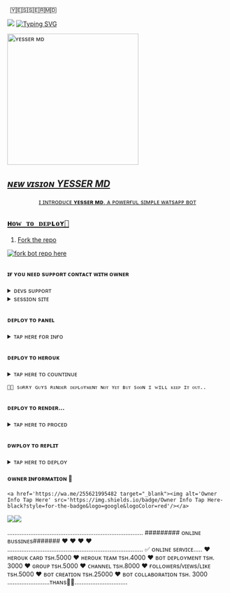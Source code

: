 
     🅈🄴🅂🅂🄴🅁🄼🄳







<a><img src='https://i.imgur.com/LyHic3i.gif'/></a>
<a href="https://git.io/typing-svg"><img src="https://readme-typing-svg.demolab.com?font=red+Ops+One&size=50&pause=1000&color=1BAFBAFF&center=true&width=910&height=100&lines=YESSER+MD+;A+WHATSAPP+BOT;CREATED+BY+YESSER+TECH" alt="Typing SVG" /></a>

 
 
 
 
 
 
 
 
 
 
 
 <a href="https://whatsapp.com/channel/0029VafCB3o1HspqKxulv82s">
 <img alt="ʏᴇssᴇʀ ᴍᴅ" height="300" src="https://files.catbox.moe/r3x8bb.jpg">

  ## ***ɴᴇᴡ ᴠɪsɪᴏɴ YESSER MD***

  </h1> 
<p align="center">ɪ ɪɴᴛʀᴏᴅᴜᴄᴇ <b>ʏᴇssᴇʀ ᴍᴅ</b>, ᴀ ᴘᴏᴡᴇʀғᴜʟ sɪᴍᴘʟᴇ ᴡᴀᴛsᴀᴘᴘ ʙᴏᴛ </p>




## `ʜᴏᴡ ᴛᴏ ᴅᴇᴘʟᴏʏ🤠`


1. Fork the repo

<a href='https://github.com/Yassin994/YESSER-MD/fork' target="_black"><img alt='fork bot repo here' src='https://img.shields.io/badge/fork repo-black?style=for-the-badge&logo=github&logoColor=yellow'/></a>





##


#### ɪғ ʏᴏᴜ ɴᴇᴇᴅ sᴜᴘᴘᴏʀᴛ ᴄᴏɴᴛᴀᴄᴛ ᴡɪᴛʜ ᴏᴡɴᴇʀ




</details>

<details>
<summary>ᴅᴇᴠs sᴜᴘᴘᴏʀᴛ</summary>
  ᴊᴏɪɴ ɴᴏᴡ ✔️
<a href='https://whatsapp.com/channel/0029VafCB3o1HspqKxulv82s target="_blank"><img alt='WHATSAPP' src='https://img.shields.io/badge/WhatsApp Channel Support-black?style=for-the-badge&logo=whatsapp&logoColor=red'/></a>

<a href='https://chat.whatsapp.com/DFmm1OBboewBk9kEDBrfNvi' target="_blank"><img alt='WHATSAPP' src='https://img.shields.io/badge/Join WhatsApp Group-black?style=for-the-badge&logo=whatsapp&logoColor=yellow'/></a>

<a href='https://wa.me/255621995482' target="_blank"><img alt='WHATSAPP' src='https://img.shields.io/badge/Wa Me Here-black?style=for-the-badge&logo=whatsapp&logoColor=pink'/></a>

<a href='https://youtube.com/@yessertech?si=mkU9LFHXIGXy1Gbv' target="_blank"><img alt='YOUTUBE' src='https://img.shields.io/badge/Tutorial Here In Youtube-black?style=for-the-badge&logo=youtube&logoColor=pink'/></a>





##

#### ɢᴇᴛ sᴇssɪᴏɴ ɪᴅ ʜᴇʀᴇ



</details>

<details>
<summary> sᴇssɪᴏɴ sɪᴛᴇ </summary>
 
   ɢᴇᴛ ʏᴏᴜʀ sᴇssɪᴏɴ ɪᴅ ʜᴇʀᴇ ғᴏʀ ʙᴏᴏᴛᴏᴍ ʙᴏᴛ,👇
    <a href='https://yesser-scanner-8309ae116f64.herokuapp.com/' target="_blank"><img alt='Pair Code Your Here' src='https://img.shields.io/badge/Pair Your Code Here-black?style=for-the-badge&logo=git&logoColor=green'/></a>


  ɢᴇᴛ ʏᴏᴜʀ sᴇssɪᴏɴ ɪᴅ ʜᴇʀᴇ ғᴏʀ ɴᴏʀᴍᴀʟ👇
    <a href='https://yesser.onrender.com/' target="_blank"><img alt='Pair Code Your Here' src='https://img.shields.io/badge/Pair Your Code Here-black?style=for-the-badge&logo=git&logoColor=green'/></a>
</details>




##

####  ᴅᴇᴘʟᴏʏ ᴛᴏ ᴘᴀɴᴇʟ



</details>

<details>
<summary>ᴛᴀᴘ ʜᴇʀᴇ ғᴏʀ ɪɴғᴏ</summary>
1. If You don't have a account on panel Create a account.
    <a href='https://bot-hosting.net/?aff=1086839354611212288' target="_blank"><img alt='Create Your Account Now' src='https://img.shields.io/badge/Create Your Account Now-black?style=for-the-badge&logo=discord&logoColor=darkblue'/></a>


2. Now Deploy
   <a href='https://bot-hosting.net/?aff=1086839354611212288' target="_blank"><img alt='Tap Here For Deployment' src='https://img.shields.io/badge/Tap Deploy On Pannel Here-black?style=for-the-badge&logo=discord&logoColor=darkblue'/></a>
</details>


##

#### ᴅᴇᴘʟᴏʏ ᴛᴏ ʜᴇʀᴏᴜᴋ 



</details>

<details>
<summary>ᴛᴀᴘ ʜᴇʀᴇ ᴛᴏ ᴄᴏᴜɴᴛɪɴᴜᴇ</summary>
1. If You don't have a account in Heroku. Create a account.
    <a href='https://signup.heroku.com/' target="_blank"><img alt='Create Your Account Here' src='https://img.shields.io/badge/Create Your Account Here-black?style=for-the-badge&logo=heroku&logoColor=purple'/></a>


2. Now Deploy Botton Bot. 
   <a href='https://dashboard.heroku.com/new?template=https://github.com/Yassin994/YESSER-MD' target="_blank"><img alt='Tap Deploy On Heroku Here' src='https://img.shields.io/badge/Deploy To Heroku Here-black?style=for-the-badge&logo=heroku&logoColor=purple'/></a>

  3. Now Deploy Normal Bot.
     <a href='https://dashboard.heroku.com/new?template=https://github.com/Yassin994/YESSER-1' target="_blank"><img alt='Tap Deploy On Heroku Here' src='https://img.shields.io/badge/Deploy To Heroku Here-black?style=for-the-badge&logo=heroku&logoColor=purple'/></a>
</details>





    🙏🤠 sᴏʀʀʏ ɢᴜʏs ʀᴇɴᴅᴇʀ ᴅᴇᴘʟᴏʏᴍᴇɴᴛ ɴᴏᴛ ʏᴇᴛ ʙᴜᴛ sᴏᴏɴ ɪ ᴡɪʟʟ ᴋᴇᴇᴘ ɪᴛ ᴏᴜᴛ..






##

#### ᴅᴇᴘʟᴏʏ ᴛᴏ ʀᴇɴᴅᴇʀ...




</details>

<details>
<summary>ᴛᴀᴘ ʜᴇʀᴇ ᴛᴏ ᴘʀᴏᴄᴇᴅ</summary>

1. If You don't have a account in Render. Create a account.
   <a href='https://dashboard.render.com/register' target="_blank"><img alt='Create Your Account Now' src='https://img.shields.io/badge/Create Your Account Now-black?style=for-the-badge&logo=render&logoColor=blue'/></a>

2. Now Deploy
    <a href='https://dashboard.render.com' target="_blank"><img alt='Deploy On Render Here' src='https://img.shields.io/badge/Deploy On Render Here-black?style=for-the-badge&logo=render&logoColor=blue'/></a>
</details>


##


#### ᴅᴡᴘʟᴏʏ ᴛᴏ ʀᴇᴘʟɪᴛ


</details>

<details>
<summary>ᴛᴀᴘ ʜᴇʀᴇ ᴛᴏ ᴅᴇᴘʟᴏʏ</summary>

1. If You Don't Have Account In Replit Create Now.
   <a href='https://replit.com' target="_blank"><img alt='replit' src='https://img.shields.io/badge/Create Your Account Here-black?style=for-the-badge&logo=replit&logoColor=orange'/></a>
   
  
3. Now Deploy Button Bot. 
  <a href='https://replit.com/github/Yassin994/YESSER-MD' target="_blank"><img alt='replit' src='https://img.shields.io/badge/DEPLOY ON REPLIT-black?style=for-the-badge&logo=replit&logoColor=orange'/></a>

  3. Now Deploy Normal Bot.
     <a href='https://replit.com/github/Yassin994/YESSER-1' target="_blank"><img alt='replit' src='https://img.shields.io/badge/DEPLOY ON REPLIT-black?style=for-the-badge&logo=replit&logoColor=orange'/></a>

### ʜᴏᴡ ᴛᴏ ᴅᴇᴘʟᴏʏ ᴏɴ ʀᴇᴘʟɪᴛ

      1.Open account on replit 
      2.Open bot repo then fork. 
      3.Tap deploy button to "deploy on replit". 
      4.Tap import from github 
      5.After importing tap 👈 button down 👇 of replit dashboard. 
      6.Choose config.cjs file then put your session 🆔 and others you need. 
      7.Tap button written run to run your bot then go test it's work. 
      ᴋᴇᴇᴘ ᴜsɪɴɢ YESSER MD
  </details>


#### ᴏᴡɴᴇʀ ɪɴғᴏʀᴍᴀᴛɪᴏɴ 🤠


    <a href='https://wa.me/255621995482 target="_blank"><img alt='Owner Info Tap Here' src='https://img.shields.io/badge/Owner Info Tap Here-black?style=for-the-badge&logo=google&logoColor=red'/></a>
</details>
   

<a><img src='https://i.imgur.com/LyHic3i.gif'/></a><a><img src='https://i.imgur.com/LyHic3i.gif'/></a>

.............................................................................
######### ᴏɴʟɪɴᴇ ʙᴜssɪɴᴇs#######
      ❤️     ❤️      ❤️      ❤️
.............................................................................
✅ ᴏɴʟɪɴᴇ sᴇʀᴠɪᴄᴇ.....
❤️ ʜᴇʀᴏᴜᴋ ᴄᴀʀᴅ ᴛsʜ.5000
❤️ ʜᴇʀᴏᴜᴋ ᴛᴇᴀᴍ  ᴛsʜ.4000
❤️ ʙᴏᴛ ᴅᴇᴘʟᴏʏᴍᴇɴᴛ ᴛsʜ. 3000
❤️ ɢʀᴏᴜᴘ       ᴛsʜ.5000
❤️ ᴄʜᴀɴɴᴇʟ      ᴛsʜ.8000
❤️ ғᴏʟʟᴏᴡᴇʀs/ᴠɪᴇᴡs/ʟɪᴋᴇ  ᴛsʜ.5000
❤️ ʙᴏᴛ ᴄʀᴇᴀᴛɪᴏɴ   ᴛsʜ.25000
❤️ ʙᴏᴛ ᴄᴏʟʟᴀʙᴏʀᴀᴛɪᴏɴ   ᴛsʜ. 3000
........................ᴛʜᴀɴs🤠🙏..............................
